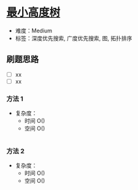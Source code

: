 # [最小高度树](https://leetcode-cn.com/problems/minimum-height-trees/)

- 难度：Medium
- 标签：深度优先搜索, 广度优先搜索, 图, 拓扑排序

## 刷题思路

- [ ] xx
- [ ] xx

### 方法 1

- 复杂度：
    - 时间 O()
    - 空间 O()

``` js

```

### 方法 2

- 复杂度：
    - 时间 O()
    - 空间 O()

``` js

```
